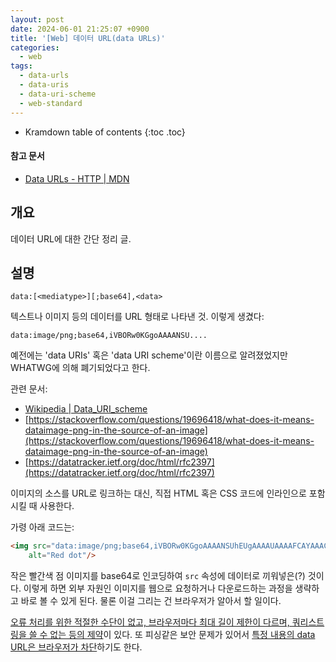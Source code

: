 ```yaml
---
layout: post
date: 2024-06-01 21:25:07 +0900
title: '[Web] 데이터 URL(data URLs)'
categories:
  - web
tags:
  - data-urls
  - data-uris
  - data-uri-scheme
  - web-standard
---
```


* Kramdown table of contents
{:toc .toc}

#### 참고 문서

- [Data URLs - HTTP \| MDN](https://developer.mozilla.org/en-US/docs/Web/HTTP/Basics_of_HTTP/Data_URLs)


## 개요

데이터 URL에 대한 간단 정리 글.


## 설명

```
data:[<mediatype>][;base64],<data>
```

텍스트나 이미지 등의 데이터를 URL 형태로 나타낸 것. 이렇게 생겼다:

```
data:image/png;base64,iVBORw0KGgoAAAANSU....
```

예전에는 'data URIs' 혹은 'data URI scheme'이란 이름으로 알려졌었지만 WHATWG에 의해 폐기되었다고 한다.

관련 문서:

- [Wikipedia \| Data_URI_scheme](https://en.wikipedia.org/wiki/Data_URI_scheme)
- [https://stackoverflow.com/questions/19696418/what-does-it-means-dataimage-png-in-the-source-of-an-image](https://stackoverflow.com/questions/19696418/what-does-it-means-dataimage-png-in-the-source-of-an-image)
- [https://datatracker.ietf.org/doc/html/rfc2397](https://datatracker.ietf.org/doc/html/rfc2397)

이미지의 소스를 URL로 링크하는 대신, 직접 HTML 혹은 CSS 코드에 인라인으로 포함시킬 때 사용한다.

가령 아래 코드는:

```html
<img src="data:image/png;base64,iVBORw0KGgoAAAANSUhEUgAAAAUAAAAFCAYAAACNbyblAAAAHElEQVQI12P4//8/w38GIAXDIBKE0DHxgljNBAAO9TXL0Y4OHwAAAABJRU5ErkJggg=="
    alt="Red dot"/>
```

작은 빨간색 점 이미지를 base64로 인코딩하여 `src` 속성에 데이터로 끼워넣은(?) 것이다. 이렇게 하면 외부 자원인 이미지를 웹으로 요청하거나 다운로드하는 과정을 생략하고 바로 볼 수 있게 된다. 물론 이걸 그리는 건 브라우저가 알아서 할 일이다.

[오류 처리를 위한 적절한 수단이 없고, 브라우저마다 최대 길이 제한이 다르며, 쿼리스트링을 쓸 수 없는 등의 제약](https://developer.mozilla.org/en-US/docs/Web/HTTP/Basics_of_HTTP/Data_URLs#common_problems)이 있다. 또 피싱같은 보안 문제가 있어서 [특정 내용의 data URL은 브라우저가 차단](https://blog.mozilla.org/security/2017/11/27/blocking-top-level-navigations-data-urls-firefox-59/)하기도 한다. 
